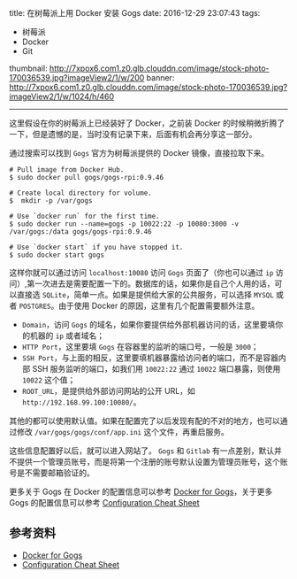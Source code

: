 title: 在树莓派上用 Docker 安装 Gogs
date: 2016-12-29 23:07:43
tags: 
- 树莓派
- Docker
- Git
  
thumbnail: http://7xpox6.com1.z0.glb.clouddn.com/image/stock-photo-170036539.jpg?imageView2/1/w/200
banner: http://7xpox6.com1.z0.glb.clouddn.com/image/stock-photo-170036539.jpg?imageView2/1/w/1024/h/460 

---


这里假设在你的树莓派上已经装好了 Docker，之前装 Docker 的时候稍微折腾了一下，但是遗憾的是，当时没有记录下来，后面有机会再分享这一部分。

通过搜索可以找到 `Gogs` 官方为树莓派提供的 Docker 镜像，直接拉取下来。

```
# Pull image from Docker Hub.
$ sudo docker pull gogs/gogs-rpi:0.9.46

# Create local directory for volume.
$  mkdir -p /var/gogs

# Use `docker run` for the first time.
$ sudo docker run --name=gogs -p 10022:22 -p 10080:3000 -v /var/gogs:/data gogs/gogs-rpi:0.9.46

# Use `docker start` if you have stopped it.
$ sudo docker start gogs
```

这样你就可以通过访问 `localhost:10080` 访问 `Gogs` 页面了（你也可以通过 `ip` 访问）,第一次进去是需要配置一下的。数据库的话，如果你是自己个人用的话，可以直接选 `SQLite`，简单一点。如果是提供给大家的公共服务，可以选择 `MYSQL` 或者 `POSTGRES`。由于使用 Docker 的原因，这里有几个配置需要额外注意。

- `Domain`，访问 `Gogs` 的域名，如果你要提供给外部机器访问的话，这里要填你的机器的 `ip` 或者域名；
- `HTTP Port`，这里要填 `Gogs` 在容器里的监听的端口号，一般是 `3000`；
- `SSH Port`，与上面的相反，这里要填机器暴露给访问者的端口，而不是容器内部 SSH 服务监听的端口，如我们用 `10022:22` 通过 `10022` 端口暴露，则使用 `10022` 这个值；
- `ROOT_URL`，是提供给外部访问网站的公开 URL，如 `http://192.168.99.100:10080/`。

其他的都可以使用默认值。如果在配置完了以后发现有配的不对的地方，也可以通过修改 `/var/gogs/gogs/conf/app.ini` 这个文件，再重启服务。

这些信息配置好以后，就可以进入网站了。 `Gogs` 和 `Gitlab` 有一点差别，默认并不提供一个管理员账号，而是将第一个注册的账号默认设置为管理员账号，这个账号是不需要邮箱验证的。

更多关于 Gogs 在 Docker 的配置信息可以参考 [Docker for Gogs](https://github.com/gogits/gogs/tree/master/docker)，关于更多 Gogs 的配置信息可以参考 [Configuration Cheat Sheet](https://gogs.io/docs/advanced/configuration_cheat_sheet.html)

## 参考资料

- [Docker for Gogs](https://github.com/gogits/gogs/tree/master/docker)
- [Configuration Cheat Sheet](https://gogs.io/docs/advanced/configuration_cheat_sheet.html)
